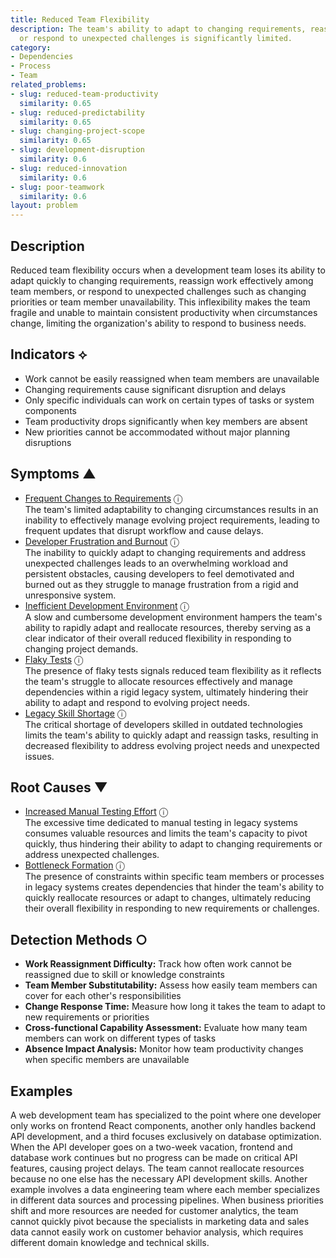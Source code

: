 ```yaml
---
title: Reduced Team Flexibility
description: The team's ability to adapt to changing requirements, reassign work,
  or respond to unexpected challenges is significantly limited.
category:
- Dependencies
- Process
- Team
related_problems:
- slug: reduced-team-productivity
  similarity: 0.65
- slug: reduced-predictability
  similarity: 0.65
- slug: changing-project-scope
  similarity: 0.65
- slug: development-disruption
  similarity: 0.6
- slug: reduced-innovation
  similarity: 0.6
- slug: poor-teamwork
  similarity: 0.6
layout: problem
---
```


## Description

Reduced team flexibility occurs when a development team loses its ability to adapt quickly to changing requirements, reassign work effectively among team members, or respond to unexpected challenges such as changing priorities or team member unavailability. This inflexibility makes the team fragile and unable to maintain consistent productivity when circumstances change, limiting the organization's ability to respond to business needs.


## Indicators ⟡

- Work cannot be easily reassigned when team members are unavailable
- Changing requirements cause significant disruption and delays
- Only specific individuals can work on certain types of tasks or system components
- Team productivity drops significantly when key members are absent
- New priorities cannot be accommodated without major planning disruptions


## Symptoms ▲

- [Frequent Changes to Requirements](frequent-changes-to-requirements.md) <span class="info-tooltip" title="Confidence: 0.426, Strength: 0.657">ⓘ</span>
<br/>  The team's limited adaptability to changing circumstances results in an inability to effectively manage evolving project requirements, leading to frequent updates that disrupt workflow and cause delays.
- [Developer Frustration and Burnout](developer-frustration-and-burnout.md) <span class="info-tooltip" title="Confidence: 0.397, Strength: 0.628">ⓘ</span>
<br/>  The inability to quickly adapt to changing requirements and address unexpected challenges leads to an overwhelming workload and persistent obstacles, causing developers to feel demotivated and burned out as they struggle to manage frustration from a rigid and unresponsive system.
- [Inefficient Development Environment](inefficient-development-environment.md) <span class="info-tooltip" title="Confidence: 0.373, Strength: 0.673">ⓘ</span>
<br/>  A slow and cumbersome development environment hampers the team's ability to rapidly adapt and reallocate resources, thereby serving as a clear indicator of their overall reduced flexibility in responding to changing project demands.
- [Flaky Tests](flaky-tests.md) <span class="info-tooltip" title="Confidence: 0.372, Strength: 0.646">ⓘ</span>
<br/>  The presence of flaky tests signals reduced team flexibility as it reflects the team's struggle to allocate resources effectively and manage dependencies within a rigid legacy system, ultimately hindering their ability to adapt and respond to evolving project needs.
- [Legacy Skill Shortage](legacy-skill-shortage.md) <span class="info-tooltip" title="Confidence: 0.356, Strength: 0.643">ⓘ</span>
<br/>  The critical shortage of developers skilled in outdated technologies limits the team's ability to quickly adapt and reassign tasks, resulting in decreased flexibility to address evolving project needs and unexpected issues.

## Root Causes ▼

- [Increased Manual Testing Effort](increased-manual-testing-effort.md) <span class="info-tooltip" title="Confidence: 0.362, Strength: 0.944">ⓘ</span>
<br/>  The excessive time dedicated to manual testing in legacy systems consumes valuable resources and limits the team's capacity to pivot quickly, thus hindering their ability to adapt to changing requirements or address unexpected challenges.
- [Bottleneck Formation](bottleneck-formation.md) <span class="info-tooltip" title="Confidence: 0.302, Strength: 0.939">ⓘ</span>
<br/>  The presence of constraints within specific team members or processes in legacy systems creates dependencies that hinder the team's ability to quickly reallocate resources or adapt to changes, ultimately reducing their overall flexibility in responding to new requirements or challenges.

## Detection Methods ○

- **Work Reassignment Difficulty:** Track how often work cannot be reassigned due to skill or knowledge constraints
- **Team Member Substitutability:** Assess how easily team members can cover for each other's responsibilities
- **Change Response Time:** Measure how long it takes the team to adapt to new requirements or priorities
- **Cross-functional Capability Assessment:** Evaluate how many team members can work on different types of tasks
- **Absence Impact Analysis:** Monitor how team productivity changes when specific members are unavailable


## Examples

A web development team has specialized to the point where one developer only works on frontend React components, another only handles backend API development, and a third focuses exclusively on database optimization. When the API developer goes on a two-week vacation, frontend and database work continues but no progress can be made on critical API features, causing project delays. The team cannot reallocate resources because no one else has the necessary API development skills. Another example involves a data engineering team where each member specializes in different data sources and processing pipelines. When business priorities shift and more resources are needed for customer analytics, the team cannot quickly pivot because the specialists in marketing data and sales data cannot easily work on customer behavior analysis, which requires different domain knowledge and technical skills.
